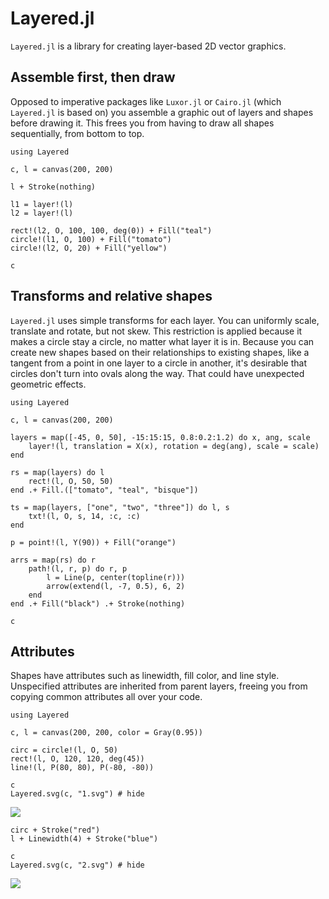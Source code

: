 # Layered.jl

`Layered.jl` is a library for creating layer-based 2D vector graphics.

## Assemble first, then draw

Opposed to imperative packages like `Luxor.jl` or `Cairo.jl` (which `Layered.jl` is based on) you assemble a graphic out of layers and shapes before drawing it. This frees you from having to draw all shapes sequentially, from bottom to top.

```@example
using Layered

c, l = canvas(200, 200)

l + Stroke(nothing)

l1 = layer!(l)
l2 = layer!(l)

rect!(l2, O, 100, 100, deg(0)) + Fill("teal")
circle!(l1, O, 100) + Fill("tomato")
circle!(l2, O, 20) + Fill("yellow")

c
```

## Transforms and relative shapes

`Layered.jl` uses simple transforms for each layer. You can uniformly scale, translate and rotate, but not skew. This restriction is applied because it makes a circle stay a circle, no matter what layer it is in. Because you can create new shapes based on their relationships to existing shapes, like a tangent from a point in one layer to a circle in another, it's desirable that circles don't turn into ovals along the way. That could have unexpected geometric effects.

```@example
using Layered

c, l = canvas(200, 200)

layers = map([-45, 0, 50], -15:15:15, 0.8:0.2:1.2) do x, ang, scale
    layer!(l, translation = X(x), rotation = deg(ang), scale = scale)
end

rs = map(layers) do l
    rect!(l, O, 50, 50)
end .+ Fill.(["tomato", "teal", "bisque"])

ts = map(layers, ["one", "two", "three"]) do l, s
    txt!(l, O, s, 14, :c, :c)
end

p = point!(l, Y(90)) + Fill("orange")

arrs = map(rs) do r
    path!(l, r, p) do r, p
        l = Line(p, center(topline(r)))
        arrow(extend(l, -7, 0.5), 6, 2)
    end
end .+ Fill("black") .+ Stroke(nothing)

c
```

## Attributes

Shapes have attributes such as linewidth, fill color, and line style. Unspecified attributes are inherited from parent layers, freeing you from copying common attributes all over your code.


```@example attrs
using Layered

c, l = canvas(200, 200, color = Gray(0.95))

circ = circle!(l, O, 50)
rect!(l, O, 120, 120, deg(45))
line!(l, P(80, 80), P(-80, -80))

c
Layered.svg(c, "1.svg") # hide
```
![](1.svg)

```@example attrs
circ + Stroke("red")
l + Linewidth(4) + Stroke("blue")

c
Layered.svg(c, "2.svg") # hide
```

![](2.svg)